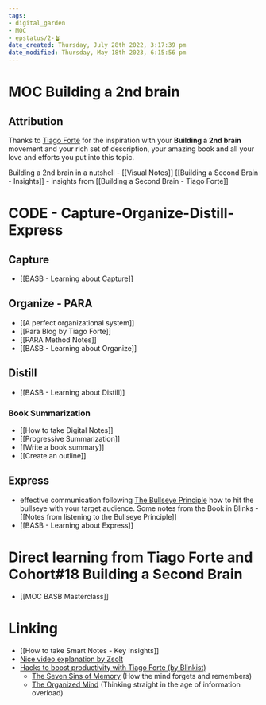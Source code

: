 ```yaml
---
tags: 
- digital_garden
- MOC
- epstatus/2-🪴
date_created: Thursday, July 28th 2022, 3:17:39 pm
date_modified: Thursday, May 18th 2023, 6:15:56 pm
---
```

# MOC Building a 2nd brain

## Attribution
Thanks to [Tiago Forte](https://fortelabs.co/) for the inspiration with your **Building a 2nd brain** movement and your rich set of description, your amazing book and all your love and efforts you put into this topic.


Building a 2nd brain in a nutshell - [[Visual Notes]] 
[[Building a Second Brain - Insights]] - insights from [[Building a Second Brain - Tiago Forte]]

# CODE - Capture-Organize-Distill-Express
## Capture
+ [[BASB - Learning about Capture]]

## Organize - PARA
+ [[A perfect organizational system]]
+ [[Para Blog by Tiago Forte]]
+ [[PARA Method Notes]]
+ [[BASB - Learning about Organize]]


## Distill
+ [[BASB - Learning about Distill]]

### Book Summarization
+ [[How to take Digital Notes]]
+ [[Progressive Summarization]]
+ [[Write a book summary]]
+ [[Create an outline]]


## Express
+ effective communication following [The Bullseye Principle](https://www.blinkist.com/en/app/books/the-bullseye-principle-en) how to hit the bullseye with your target audience. Some notes from the Book in Blinks - [[Notes from listening to the Bullseye Principle]]
+ [[BASB - Learning about Express]]


# Direct learning from Tiago Forte and Cohort#18 Building a Second Brain
+ [[MOC BASB Masterclass]]

# Linking
+ [[How to take Smart Notes - Key Insights]]
+ [Nice video explanation by Zsolt](https://www.youtube.com/watch?v=3i4CiImIYYA)
+ [Hacks to boost productivity with Tiago Forte (by Blinkist)](https://www.blinkist.com/guides/hacks-to-boost-productivity-with-tiago-forte)
	+ [The Seven Sins of Memory](https://www.blinkist.com/en/app/books/the-seven-sins-of-memory-en) (How the mind forgets and remembers)
	+ [The Organized Mind](https://www.blinkist.com/en/app/books/the-organized-mind-en) (Thinking straight in the age of information overload)